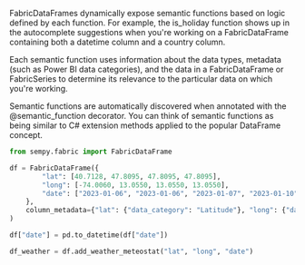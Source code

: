 FabricDataFrames dynamically expose semantic functions based on logic defined by each function. For example, the is_holiday function shows up in the autocomplete suggestions when you're working on a FabricDataFrame containing both a datetime column and a country column.

Each semantic function uses information about the data types, metadata (such as Power BI data categories), and the data in a FabricDataFrame or FabricSeries to determine its relevance to the particular data on which you're working.

Semantic functions are automatically discovered when annotated with the @semantic_function decorator. You can think of semantic functions as being similar to C# extension methods applied to the popular DataFrame concept.

```python
from sempy.fabric import FabricDataFrame

df = FabricDataFrame({
        "lat": [40.7128, 47.8095, 47.8095, 47.8095],
        "long": [-74.0060, 13.0550, 13.0550, 13.0550],
        "date": ["2023-01-06", "2023-01-06", "2023-01-07", "2023-01-10"]
    },
    column_metadata={"lat": {"data_category": "Latitude"}, "long": {"data_category": "Longitude"}},
)

df["date"] = pd.to_datetime(df["date"])

df_weather = df.add_weather_meteostat("lat", "long", "date")

```
